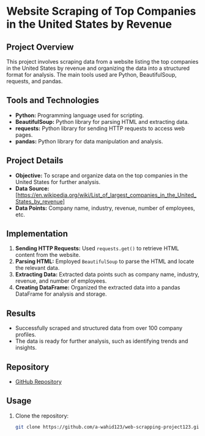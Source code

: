 # Website Scraping of Top Companies in the United States by Revenue

## Project Overview
This project involves scraping data from a website listing the top companies in the United States by revenue and organizing the data into a structured format for analysis. The main tools used are Python, BeautifulSoup, requests, and pandas.

## Tools and Technologies
- **Python:** Programming language used for scripting.
- **BeautifulSoup:** Python library for parsing HTML and extracting data.
- **requests:** Python library for sending HTTP requests to access web pages.
- **pandas:** Python library for data manipulation and analysis.

## Project Details
- **Objective:** To scrape and organize data on the top companies in the United States for further analysis.
- **Data Source:** [https://en.wikipedia.org/wiki/List_of_largest_companies_in_the_United_States_by_revenue]
- **Data Points:** Company name, industry, revenue, number of employees, etc.

## Implementation
1. **Sending HTTP Requests:** Used `requests.get()` to retrieve HTML content from the website.
2. **Parsing HTML:** Employed `BeautifulSoup` to parse the HTML and locate the relevant data.
3. **Extracting Data:** Extracted data points such as company name, industry, revenue, and number of employees.
4. **Creating DataFrame:** Organized the extracted data into a pandas DataFrame for analysis and storage.

## Results
- Successfully scraped and structured data from over 100 company profiles.
- The data is ready for further analysis, such as identifying trends and insights.

## Repository
- [GitHub Repository](https://github.com/a-wahid123/web-scrapping-project123)

## Usage
1. Clone the repository:
   ```bash
   git clone https://github.com/a-wahid123/web-scrapping-project123.git
